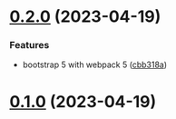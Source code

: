 # [0.2.0](https://github.com/alexcode-cc/Rails701/compare/0.1.0...0.2.0) (2023-04-19)


### Features

* bootstrap 5 with webpack 5 ([cbb318a](https://github.com/alexcode-cc/Rails701/commit/cbb318a399907b83ad8388a1579daec4403ac34b))



# [0.1.0](https://github.com/alexcode-cc/Rails701/tree/0.1.0) (2023-04-19)



